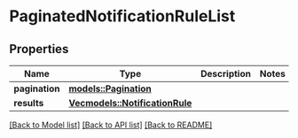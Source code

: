 # PaginatedNotificationRuleList

## Properties

Name | Type | Description | Notes
------------ | ------------- | ------------- | -------------
**pagination** | [**models::Pagination**](Pagination.md) |  | 
**results** | [**Vec<models::NotificationRule>**](NotificationRule.md) |  | 

[[Back to Model list]](../README.md#documentation-for-models) [[Back to API list]](../README.md#documentation-for-api-endpoints) [[Back to README]](../README.md)


